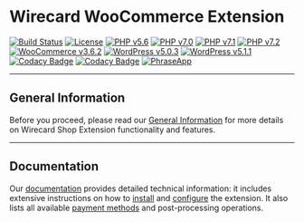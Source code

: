 # Wirecard WooCommerce Extension

[![Build Status](https://travis-ci.org/wirecard/woocommerce-ee.svg?branch=master)](https://travis-ci.org/wirecard/woocommerce-ee)
[![License](https://img.shields.io/badge/license-GPLv3-blue.svg)](https://raw.githubusercontent.com/wirecard/woocommerce-ee/master/LICENSE)
[![PHP v5.6](https://img.shields.io/badge/php-v5.6-yellow.svg)](http://www.php.net)
[![PHP v7.0](https://img.shields.io/badge/php-v7.0-yellow.svg)](http://www.php.net)
[![PHP v7.1](https://img.shields.io/badge/php-v7.1-yellow.svg)](http://www.php.net)
[![PHP v7.2](https://img.shields.io/badge/php-v7.2-yellow.svg)](http://www.php.net)
[![WooCommerce v3.6.2](https://img.shields.io/badge/WooCommerce-v3.6.2-green.svg)](https://woocommerce.com/)
[![WordPress v5.0.3](https://img.shields.io/badge/WordPress-v5.0.3-green.svg)](https://wordpress.org/)
[![WordPress v5.1.1](https://img.shields.io/badge/WordPress-v5.1.1-green.svg)](https://wordpress.org/)
[![Codacy Badge](https://api.codacy.com/project/badge/Grade/a3d65afeb5b94e919555dc86e2e6dc68)](https://www.codacy.com/app/Wirecard/woocommerce-ee?utm_source=github.com&amp;utm_medium=referral&amp;utm_content=wirecard/woocommerce-ee&amp;utm_campaign=Badge_Grade)
[![Codacy Badge](https://api.codacy.com/project/badge/Coverage/a3d65afeb5b94e919555dc86e2e6dc68)](https://www.codacy.com/app/Wirecard/woocommerce-ee?utm_source=github.com&utm_medium=referral&utm_content=wirecard/woocommerce-ee&utm_campaign=Badge_Coverage)
[![PhraseApp](https://img.shields.io/badge/Using-PhraseApp-blue.svg)](https://phraseapp.com)

***
## General Information 
Before you proceed, please read our [General Information](https://github.com/wirecard/woocommerce-ee/wiki/Wirecard-Shop-Extensions-General-Information) for more details on Wirecard Shop Extension functionality and features.

***
## Documentation
Our [documentation](https://github.com/wirecard/woocommerce-ee/wiki) provides detailed technical information: it includes extensive instructions on how to [install](https://github.com/wirecard/woocommerce-ee/wiki/Installation) and [configure](https://github.com/wirecard/woocommerce-ee/wiki/Configuration) the extension. It also lists all available [payment methods](https://github.com/wirecard/woocommerce-ee/wiki#supported-payment-methods) and post-processing operations.
